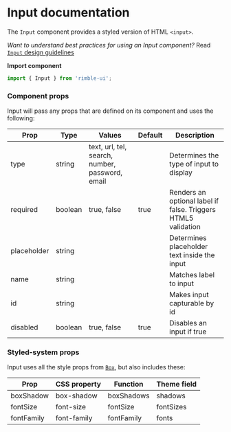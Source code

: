 # Input documentation

The `Input` component provides a styled version of HTML `<input>`.

_Want to understand best practices for using an Input component?_ Read [`Input` design guidelines](https://consensys.github.io/rimble-ui/?path=/story/components-form-inputs--design-guidelines)

**Import component**

```jsx
import { Input } from 'rimble-ui';
```

<!-- STORY -->

### Component props

Input will pass any props that are defined on its component and uses the following:

| Prop        | Type    | Values                                          | Default | Description                                                   |
| ----------- | ------- | ----------------------------------------------- | ------- | ------------------------------------------------------------- |
| type        | string  | text, url, tel, search, number, password, email |         | Determines the type of input to display                       |
| required    | boolean | true, false                                     | true    | Renders an optional label if false. Triggers HTML5 validation |
| placeholder | string  |                                                 |         | Determines placeholder text inside the input                  |
| name        | string  |                                                 |         | Matches label to input                                        |
| id          | string  |                                                 |         | Makes input capturable by id                                  |
| disabled    | boolean | true, false                                     | true    | Disables an input if true                                     |

### Styled-system props

Input uses all the style props from [`Box`](https://consensys.github.io/rimble-ui/?path=/story/components-layout-box--documentation), but also includes these:

| Prop       | CSS property | Function   | Theme field |
| ---------- | ------------ | ---------- | ----------- |
| boxShadow  | box-shadow   | boxShadows | shadows     |
| fontSize   | font-size    | fontSize   | fontSizes   |
| fontFamily | font-family  | fontFamily | fonts       |
